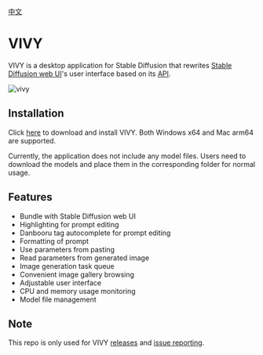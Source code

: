 [中文](README_CN.md)

# VIVY

VIVY is a desktop application for Stable Diffusion that rewrites [Stable Diffusion web UI](https://github.com/AUTOMATIC1111/stable-diffusion-webui)'s user interface based on its [API](https://github.com/AUTOMATIC1111/stable-diffusion-webui/wiki/API).

![vivy](https://res.liriliri.io/other/vivy.png)

## Installation

Click [here](https://github.com/liriliri/vivy-docs/releases/) to download and install VIVY. Both Windows x64 and Mac arm64 are supported.

Currently, the application does not include any model files. Users need to download the models and place them in the corresponding folder for normal usage.

## Features

* Bundle with Stable Diffusion web UI
* Highlighting for prompt editing
* Danbooru tag autocomplete for prompt editing
* Formatting of prompt
* Use parameters from pasting
* Read parameters from generated image
* Image generation task queue
* Convenient image gallery browsing
* Adjustable user interface
* CPU and memory usage monitoring
* Model file management

## Note

This repo is only used for VIVY [releases](https://github.com/liriliri/vivy-docs/releases/) and [issue reporting](https://github.com/liriliri/vivy-docs/issues).